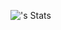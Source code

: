 
![<x86byte>'s Stats](https://github-readme-stats.vercel.app/api?username=<x86byte>&theme=vue-dark&show_icons=true&hide_border=true&count_private=true)
